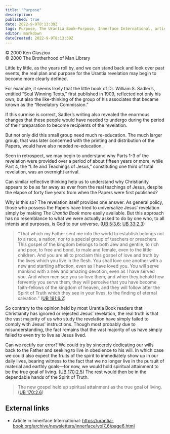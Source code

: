 ```yaml
---
title: "Purpose"
description: 
published: true
date: 2022-9-9T8:13:39Z
tags: Purpose, The Urantia Book—Purpose, Innerface International, article
editor: markdown
dateCreated: 2022-9-9T8:13:39Z
---
```


<p class="v-card v-sheet theme--light grey lighten-3 px-2">© 2000 Ken Glasziou<br>© 2000 The Brotherhood of Man Library</p>

Little by little, as the years roll by, and we can stand back and look over past events, the real plan and purpose for the Urantia revelation may begin to become more clearly defined.

For example, it seems likely that the little book of Dr. William S. Sadler’s, entitled “Soul Winning Texts,” first published in 1909, reflected not only his own, but also the like-thinking of the group of his associates that became known as the “Revelatory Commission.”

If this surmise is correct, Sadler’s writing also revealed the enormous changes that these people would have needed to undergo during the period of their preparation to become recipients of the revelation.

But not only did this small group need much re-education. The much larger group, that was later concerned with the printing and distribution of the Papers, would have also needed re-education.

Seen in retrospect, we may begin to understand why Parts 1-3 of the revelation were provided over a period of about fifteen years or more, while Part 4, the “Life and Teachings of Jesus,” constituting one third of total revelation, was an overnight arrival.

Can similar reflective thinking help us to understand why Christianity appears to be as far away as ever from the real teachings of Jesus, despite the elapse of forty five years from when the Papers were first published?

Why is this so? The revelation itself provides one answer. As general policy, those who possess the Papers have tried to universalize Jesus’ revelation simply by making _The Urantia Book_ more easily available. But this approach has no resemblance to what we were actually asked to do by one who, to all intents and purposes, is God to our universe. ([UB 5:3.6](/en/The_Urantia_Book/5#p3_6); [UB 33:2.3](/en/The_Urantia_Book/33#p2_3))

> “That which my Father sent me into the world to establish belongs not to a race, a nation, nor to a special group of teachers or preachers. This gospel of the kingdom belongs to both Jew and gentile, to rich and poor, to free and bond, to male and female, even to the little children. And you are all to proclaim this gospel of love and truth by the lives which you live in the flesh. You shall love one another with a new and startling affection, even as I have loved you. You will serve mankind with a new and amazing devotion, even as I have served you. And when men see you so love them, and when they behold how fervently you serve them, they will perceive that you have become faith-fellows of the kingdom of heaven, and they will follow after the Spirit of Truth which they see in your lives, to the finding of eternal salvation.” ([UB 191:6.2](/en/The_Urantia_Book/191#p6_2))

So contrary to the opinion held by most Urantia Book readers that Christianity has ignored or rejected Jesus’ revelation, the real truth is that the vast majority of us who study the revelation have simply failed to comply with Jesus’ instructions. Though most probably due to misunderstanding, the fact remains that the vast majority of us have simply failed to even try to live as Jesus lived.

Can we rectify our error? We could try by sincerely dedicating our wills back to the Father and seeking to live in obedience to his will. In which case we could also expect the fruits of the spirit to immediately show up in our daily lives, bearing witness to the fact that we no longer live in the pursuit of material and earthly goals—for now, we would hold spiritual attainment to be the true goal of living. ([UB 170:2.5](/en/The_Urantia_Book/170#p2_5)) The rest would then be in the dependable hands of the Spirit of Truth.

> The new gospel held up spiritual attainment as the true goal of living. ([UB 170:2.6](/en/The_Urantia_Book/170#p2_6))

## External links

- Article in Innerface International: https://urantia-book.org/archive/newsletters/innerface/vol7_6/page6.html


